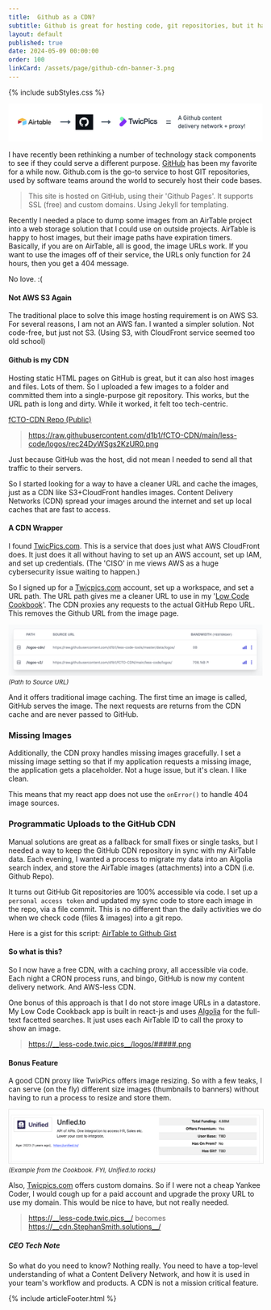 ```yaml
---
title:  Github as a CDN?
subtitle: Github is great for hosting code, git repositories, but it has other superpowers that often get overlooked.
layout: default
published: true
date: 2024-05-09 00:00:00
order: 100
linkCard: /assets/page/github-cdn-banner-3.png
---
```


{% include subStyles.css %}

<img src="/assets/page/github-cdn-banner-3.png" class="img-fluid">

I have recently been rethinking a number of technology stack components to see if they could
serve a different purpose. [GitHub](https://github.com) has been my favorite for a while now. Github.com
is the go-to service to host GIT repositories, used by software teams around the world to securely host
their code bases.

> This site is hosted on GitHub, using their 'Github Pages'. It supports SSL (free) and custom domains.
Using Jekyll for templating.

Recently I needed a place to dump some images from an AirTable project into a web storage solution
that I could use on outside projects. AirTable is happy to host images, but their image paths have
expiration timers. Basically, if you are on AirTable, all is good, the image URLs work. If you want
to use the images off of their service, the URLs only function for 24 hours, then you get a 404 message.

No love. :(

#### Not AWS S3 Again

The traditional place to solve this image hosting requirement is on AWS S3. For several reasons,
I am not an AWS fan. I wanted a simpler solution. Not code-free, but just not S3. (Using S3, with
CloudFront service seemed too old school)

#### Github is my CDN

Hosting static HTML pages on GitHub is great, but it can also host images and files. Lots of them. So I uploaded
a few images to a folder and committed them into a single-purpose git repository. This works, but the URL path
is long and dirty. While it worked, it felt too tech-centric.

[fCTO-CDN Repo (Public)](https://github.com/d1b1/fCTO-CDN)

> https://raw.githubusercontent.com/d1b1/fCTO-CDN/main/less-code/logos/rec24DyWSgs2KzUR0.png

Just because GitHub was the host, did not mean I needed to send all that traffic to their servers.

So I started looking for a way to have a cleaner URL and cache the images, just as a CDN like S3+CloudFront
handles images. Content Delivery Networks (CDN) spread your images around the internet and set up local caches
that are fast to access.

#### A CDN Wrapper
I found [TwicPics.com](https://twicpics.com). This is a service that does just what AWS CloudFront does. It
just does it all without having to set up an AWS account, set up IAM, and set up credentials. (The 'CISO' in me views AWS
as a huge cybersecurity issue waiting to happen.)

So I signed up for a [Twicpics.com](https://twicpics.com) account, set up a workspace, and set a URL path. The URL
path gives me a cleaner URL to use in my '[Low Code Cookbook](https://low-code.stephansmith.solutions)'. The
CDN proxies any requests to the actual GitHub Repo URL. This removes the Github URL from the image page.

<img src="/assets/page/twicpics-setup.png" class="img-thumbnail shadow-lg">
<i style="font-size: 12px;">(Path to Source URL)</i>

And it offers traditional image caching. The first time an image is called, GitHub serves the image. The next
requests are returns from the CDN cache and are never passed to GitHub.

### Missing Images
Additionally, the CDN proxy handles missing images gracefully. I set a missing image setting so that if my
application requests a missing image, the application gets a placeholder. Not a huge issue, but it's clean.
I like clean.

This means that my react app does not use the `onError()` to handle 404 image sources.

### Programmatic Uploads to the GitHub CDN
Manual solutions are great as a fallback for small fixes or single tasks, but I needed a way to keep the GitHub
CDN repository in sync with my AirTable data. Each evening, I wanted a process to migrate my data into an Algolia
search index, and store the AirTable images (attachments) into a CDN (i.e. Github Repo).

It turns out GitHub Git repositories are 100% accessible via code. I set up a `personal access token` and updated my
sync code to store each image in the repo, via a file commit. This is no different than the daily activities
we do when we check code (files & images) into a git repo.

Here is a gist for this script: [AirTable to Github Gist](https://gist.github.com/d1b1/8953c455e4934efea9d04119be9da8fe)

#### So what is this?
So I now have a free CDN, with a caching proxy, all accessible via code. Each night a CRON process runs, and bingo,
GitHub is now my content delivery network. And AWS-less CDN.

One bonus of this approach is that I do not store image URLs in a datastore. My Low Code Cookback app is
built in react-js and uses [Algolia](https://algolia.com) for the full-text facetted searches. It just uses each AirTable
ID to call the proxy to show an image.

> https://__less-code.twic.pics__/logos/#####.png

#### Bonus Feature
A good CDN proxy like TwixPics offers image resizing. So with a few teaks, I can serve (on the fly) different
size images (thumbnails to banners) without having to run a process to resize and store them.

<img src="/assets/page/cnd-html-example.png" class="img-fluid shadow-lg" style="border:1px solid #DFDFDF;">
<i style="font-size: 12px;">(Example from the Cookbook. FYI, Unified.to rocks)</i>

Also, [Twicpics.com](https://www.twicpics.com/) offers custom domains. So if I were not a cheap Yankee Coder, I would
cough up for a paid account and upgrade the proxy URL to use my domain. This would be nice to have, but not really needed.

> https://__less-code.twic.pics__/ becomes https://__cdn.StephanSmith.solutions__/

<div class="mt-5 tech-note">
    <h5>
        CEO Tech Note
    </h5>
    <p>
        So what do you need to know? Nothing really. You need to have a top-level understanding of what a Content Delivery Network, and how it is used in your team's workflow and products. A CDN is not a mission critical feature.
        <!-- You might want to read the <a href="/ceo_technology_primer">Non-Technical Founder Primer</a> -->
    </p>
</div>

{% include articleFooter.html %}
